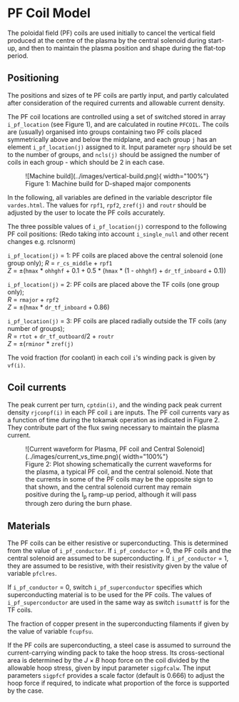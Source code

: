 # PF Coil Model

The poloidal field (PF) coils are used initially to cancel the vertical field produced at the 
centre of the plasma by the central solenoid during start-up, and then to maintain the plasma 
position and shape during the flat-top period.

## Positioning

The positions and sizes of te PF coils are partly input, and partly calculated after consideration 
of the required currents and allowable current density.

The PF coil locations are controlled using a set of switched stored in array `i_pf_location` (see 
Figure 1), and are calculated in routine `PFCOIL`. The coils are (usually) organised into groups 
containing two PF coils placed symmetrically above and below the midplane, and each group `j` has 
an element `i_pf_location(j)` assigned to it. Input parameter `ngrp` should be set to the number of groups, 
and `ncls(j)` should be assigned the number of coils in each group - which should be 2 in each case.

<figure markdown>
![Machine build](../images/vertical-build.png){ width="100%"}
<figcaption>Figure 1: Machine build for D-shaped major components</figcaption>
</figure>

In the following, all variables are defined in the variable descriptor file `vardes.html`. The 
values for `rpf1`, `rpf2`, `zref(j)` and `routr` should be adjusted by the user to locate the PF 
coils accurately.

The three possible values of `i_pf_location(j)` correspond to the following PF coil positions: (Redo taking 
into account `i_single_null` and other recent changes e.g. rclsnorm)

`i_pf_location(j)` = 1: PF coils are placed above the central solenoid (one group only);
*R* = `r_cs_middle` + `rpf1`<br>
*Z* = $\pm$(`hmax` * `ohhghf` + 0.1 + 0.5 * (`hmax` * (1 - `ohhghf`) + `dr_tf_inboard` + 0.1))

`i_pf_location(j)` = 2: PF coils are placed above the TF coils (one group only);<br>
*R* = `rmajor` + `rpf2`<br>
*Z* = $\pm$(`hmax` * `dr_tf_inboard` + 0.86)

`i_pf_location(j)` = 3: PF coils are placed radially outside the TF coils (any number of groups);<br>
*R* = `rtot` + `dr_tf_outboard`/2 + `routr`<br>
*Z* = $\pm$(`rminor` * `zref(j)`

The void fraction (for coolant) in each coil `i`'s winding pack is given by `vf(i)`.

## Coil currents

The peak current per turn, `cptdin(i)`, and the winding pack peak current density `rjconpf(i)` in 
each PF coil `i` are inputs. The PF coil currents vary as a function of time during the tokamak 
operation as indicated in Figure 2. They contribute part of the flux swing necessary to maintain the plasma current.

<figure markdown>
![Current waveform for Plasma, PF coil and Central Solenoid](../images/current_vs_time.png){ width="100%"}
<figcaption>Figure 2: Plot showing schematically the current waveforms for the plasma, a typical PF 
coil, and the central solenoid. Note that the currents in some of the PF coils may be the opposite 
sign to that shown, and the central solenoid current may remain positive during the I<sub>p</sub> 
ramp-up period, although it will pass through zero during the burn phase.</figcaption>
</figure>

## Materials

The PF coils can be either resistive or superconducting. This is determined from the value of 
`i_pf_conductor`. If `i_pf_conductor` = 0, the PF coils and the central solenoid are assumed to be superconducting. 
If `i_pf_conductor` = 1, they are assumed to be resistive, with their resistivity given by the value of variable `pfclres`.

If `i_pf_conductor` = 0, switch `i_pf_superconductor` specifies which superconducting material is to be used for the 
PF coils. The values of `i_pf_superconductor` are used in the same way as switch `isumattf` is for the TF coils.

The fraction of copper present in the superconducting filaments if given by the value of 
variable `fcupfsu`.

If the PF coils are superconducting, a steel case is assumed to surround the current-carrying 
winding pack to take the hoop stress. Its cross-sectional area is determined by the *J* $\times$ 
*B* hoop force on the coil divided by the allowable hoop stress, given by input parameter `sigpfcalw`. 
The input parameters `sigpfcf` provides a scale factor (default is 0.666) to adjust the hoop force 
if required, to indicate what proportion of the force is supported by the case.
